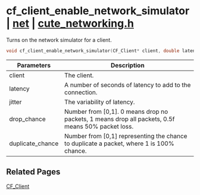 # cf_client_enable_network_simulator | [net](https://github.com/RandyGaul/cute_framework/blob/master/docs/net/README.md) | [cute_networking.h](https://github.com/RandyGaul/cute_framework/blob/master/include/cute_networking.h)

Turns on the network simulator for a client.

```cpp
void cf_client_enable_network_simulator(CF_Client* client, double latency, double jitter, double drop_chance, double duplicate_chance);
```

Parameters | Description
--- | ---
client | The client.
latency | A number of seconds of latency to add to the connection.
jitter | The variability of latency.
drop_chance | Number from [0,1]. 0 means drop no packets, 1 means drop all packets, 0.5f means 50% packet loss.
duplicate_chance | Number from [0,1] representing the chance to duplicate a packet, where 1 is 100% chance.

## Related Pages

[CF_Client](https://github.com/RandyGaul/cute_framework/blob/master/docs/net/cf_client.md)  
